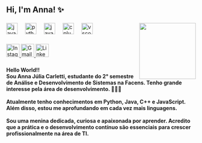 <h2 align="left">Hi, I'm Anna! ✨</h2>

###

<img align="right" height="150" src="https://i.pinimg.com/736x/89/25/0a/89250a32158ecc9c59e75cf67bcb8d6f.jpg"  />

###

<div align="left">
  <img src="https://cdn.jsdelivr.net/gh/devicons/devicon/icons/javascript/javascript-original.svg" height="30" alt="javascript logo"  />
  <img width="12" />
  <img src="https://cdn.jsdelivr.net/gh/devicons/devicon/icons/python/python-original.svg" height="30" alt="python logo"  />
  <img width="12" />
  <img src="https://cdn.jsdelivr.net/gh/devicons/devicon/icons/java/java-original.svg" height="30" alt="java logo"  />
  <img width="12" />
  <img src="https://cdn.jsdelivr.net/gh/devicons/devicon/icons/cplusplus/cplusplus-original.svg" height="30" alt="cplusplus logo"  />
  <img width="12" />
  <img src="https://cdn.jsdelivr.net/gh/devicons/devicon/icons/vscode/vscode-original.svg" height="30" alt="vscode logo"  />
</div>

###

<div align="left">
  <a href="https://www.instagram.com/_a.carletti?igsh=MTNmYXY3OG53NW5sYw==" target="_blank">
    <img src="https://img.shields.io/static/v1?message=Instagram&logo=instagram&label=&color=E4405F&logoColor=white&labelColor=&style=for-the-badge" height="35" alt="Instagram logo" />
  </a>
  
  <a href="mailto:annajuliacarletti99@gmail.com" target="_blank">
    <img src="https://img.shields.io/static/v1?message=Gmail&logo=gmail&label=&color=D14836&logoColor=white&labelColor=&style=for-the-badge" height="35" alt="Gmail logo" />
  </a>
  
  <a href="https://www.linkedin.com/in/anna-j%C3%BAlia-carletti-86562a293" target="_blank">
    <img src="https://img.shields.io/static/v1?message=LinkedIn&logo=linkedin&label=&color=0077B5&logoColor=white&labelColor=&style=for-the-badge" height="35" alt="LinkedIn logo" />
  </a>
</div>

###

<h4 align="left">Hello World!!<br>Sou Anna Júlia Carletti, estudante do 2° semestre de Análise e Desenvolvimento de Sistemas na Facens. Tenho grande interesse pela área de desenvolvimento.  👩🏻‍💻<br><br>Atualmente tenho conhecimentos em Python, Java, C++ e JavaScript. Além disso, estou me aprofundando em cada vez mais linguagens. <br><br>Sou uma menina dedicada, curiosa e apaixonada por aprender. Acredito que a prática e  o desenvolvimento contínuo são essenciais para crescer profissionalmente na área de TI.</h4>

###

